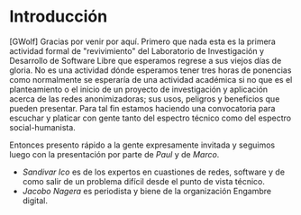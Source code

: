 # Introducción
[GWolf] Gracias por venir por aquí. Primero que nada esta es la primera actividad formal de "revivimiento" del Laboratorio de Investigación y Desarrollo de Software Libre que esperamos regrese a sus viejos días de gloria. No es una actividad dónde esperamos tener tres horas de ponencias como normalmente se esperaría de una actividad académica si no que es el planteamiento o el inicio de un proyecto de investigación y aplicación acerca de las redes anonimizadoras; sus usos, peligros y beneficios que pueden presentar. Para tal fin estamos haciendo una convocatoria para escuchar y platicar con gente tanto del espectro técnico como del espectro social-humanista.

Entonces presento rápido a la gente expresamente invitada y seguimos luego con la presentación por parte de _Paul_ y de _Marco_.
* _Sandivar Ico_ es de los expertos en cuastiones de redes, software y de como salir de un problema difícil desde el punto de vista técnico.
* _Jacobo Nagera_ es periodista y biene de la organización Engambre digital.
